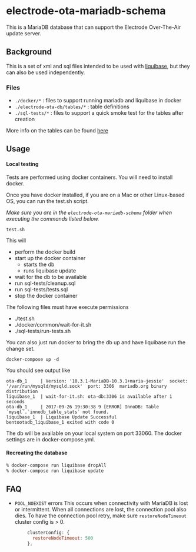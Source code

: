 # electrode-ota-mariadb-schema
This is a MariaDB database that can support the Electrode Over-The-Air update server.

## Background
This is a set of xml and sql files intended to be used with [liquibase](http://www.liquibase.org/index.html), but they can also be used independently.

### Files
- ```./docker/*``` : files to support running mariadb and liquibase in docker
- ```./electrode-ota-db/tables/*``` : table definitions
- ```./sql-tests/*``` : files to support a quick smoke test for the tables after creation

More info on the tables can be found [here](tables.md)

## Usage

#### Local testing

Tests are performed using docker containers.  You will need to install docker.

Once you have docker installed, if you are on a Mac or other Linux-based OS, you can run the test.sh script.

*Make sure you are in the `electrode-ota-mariadb-schema` folder when executing the commands listed below.*

```
test.sh
```

This will
- perform the docker build
- start up the docker container
  - starts the db
  - runs liquibase update
- wait for the db to be available
- run sql-tests/cleanup.sql
- run sql-tests/tests.sql
- stop the docker container

The following files must have execute permissions
- ./test.sh
- ./docker/common/wait-for-it.sh
- ./sql-tests/run-tests.sh

You can also just run docker to bring the db up and have liquibase run the change set.

```
docker-compose up -d
```

You should see output like

```
ota-db_1     | Version: '10.3.1-MariaDB-10.3.1+maria~jessie'  socket: '/var/run/mysqld/mysqld.sock'  port: 3306  mariadb.org binary distribution
liquibase_1  | wait-for-it.sh: ota-db:3306 is available after 1 seconds
ota-db_1     | 2017-09-26 19:30:38 9 [ERROR] InnoDB: Table `mysql`.`innodb_table_stats` not found.
liquibase_1  | Liquibase Update Successful
bentootadb_liquibase_1 exited with code 0
```

The db will be available on your local system on port 33060.  The docker settings are in docker-compose.yml.

#### Recreating the database
```sh
% docker-compose run liquibase dropAll
% docker-compose run liquibase update
```

## FAQ
- `POOL_NOEXIST` errors
This occurs when connectivity with MariaDB is lost or intermittent.  When all connections are lost, the connection pool also dies.  To have the connection pool retry, make sure `restoreNodeTimeout` cluster config is > 0.
```js
        clusterConfig: {
          restoreNodeTimeout: 500
        },
```

